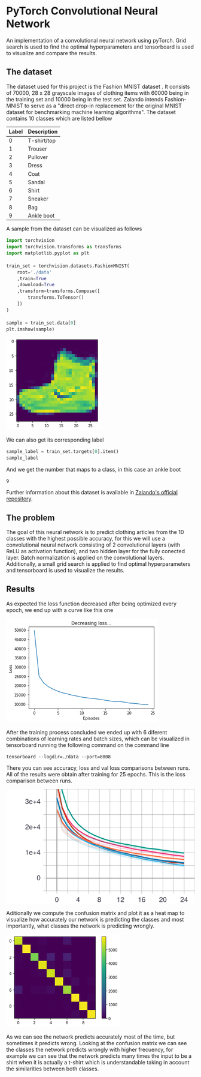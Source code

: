 # PyTorch Convolutional Neural Network
An implementation of a convolutional neural network using pyTorch. Grid search is used to find the optimal hyperparameters and
tensorboard is used to visualize and compare the results.

## The dataset
The dataset used for this project is the Fashion MNIST dataset . It consists of 70000, 28 x 28 grayscale images of clothing items with 60000 being in the training set and 10000 being in the test set. Zalando intends Fashion-MNIST to serve as a "direct drop-in replacement for the original MNIST dataset for benchmarking machine learning algorithms". The dataset contains 10 classes which are listed bellow

| Label | Description |
| --- | --- |
| 0 | T-shirt/top |
| 1 | Trouser |
| 2 | Pullover |
| 3 | Dress |
| 4 | Coat |
| 5 | Sandal |
| 6 | Shirt |
| 7 | Sneaker |
| 8 | Bag |
| 9 | Ankle boot |

A sample from the dataset can be visualized as follows
```python
import torchvision
import torchvision.transforms as transforms
import matplotlib.pyplot as plt

train_set = torchvision.datasets.FashionMNIST(
    root='./data'
    ,train=True
    ,download=True
    ,transform=transforms.Compose([
        transforms.ToTensor()
    ])
)

sample = train_set.data[0]
plt.imshow(sample)
```
![sample-data](https://github.com/maccarini/pytorch-cnn/blob/master/assets/sample.png "Sample image")

We can also get its corresponding label
```python
sample_label = train_set.targets[0].item()
sample_label
```
And we get the number that maps to a class, in this case an ankle boot
```
9
```
Further information about this dataset is available in [Zalando's official repository](https://github.com/zalandoresearch/fashion-mnist). 

## The problem
The goal of this neural network is to predict clothing articles from the 10 classes with the highest possible accuracy, for this we will use a convolutional neural network consisting of 2 convolutional layers (with ReLU as activation function), and two hidden layer for the fully conected layer. Batch normalization is applied on the convolutional layers.
Additionally, a small grid search is applied to find optimal hyperparameters and tensorboard is used to visualize the results.

## Results
As expected the loss function decreased after being optimized every epoch, we end up with a curve like this one

![train-loss-curve](https://github.com/maccarini/pytorch-cnn/blob/master/assets/loss_decrease.png "Loss")

After the training process concluded we ended up with 6 diferent combinations of learning rates and batch sizes, which can be visualized in tensorboard running the following command on the command line
```
tensorboard --logdir=./data --port=8008
```
There you can see accuracy, loss and val loss comparisons between runs. All of the results were obtain after training for 25 epochs.
This is the loss comparison between runs.

![tb-comparison](https://github.com/maccarini/pytorch-cnn/blob/master/assets/tb-loss.svg "TensorBoard losses")

Aditionally we compute the confusion matrix and plot it as a heat map to visualize how accurately our network is predicting the classes and most importantly, what classes the network is predicting wrongly.

![confusion-matrix](https://github.com/maccarini/pytorch-cnn/blob/master/assets/heat-map.png "Confusion Matrix")

As we can see the network predicts accurately most of the time, but sometimes it predicts wrong. Looking at the confusion matrix we can
see the classes the network predicts wrongly with higher frecuency, for example we can see that the network predicts many times the input to be a shirt when it is actually a t-shirt which is understandable taking in account the similarities between both classes.

